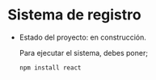 <h1> Sistema de registro </h1>

- Estado del proyecto: en construcción.

  Para ejecutar el sistema, debes poner;

   ```npm install react```
